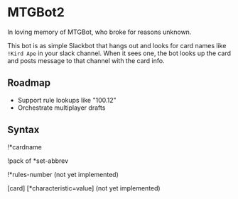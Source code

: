 # MTGBot2
In loving memory of MTGBot, who broke for reasons unknown.

This bot is as simple Slackbot that hangs out and looks for card names like `!Kird Ape` in your slack channel. When it sees one, the bot looks up the card and posts message to that channel with the card info. 

## Roadmap 
- Support rule lookups like "100.12"
- Orchestrate multiplayer drafts

## Syntax

!*cardname

!pack of *set-abbrev

!*rules-number (not yet implemented)

[card] [*characteristic=value] (not yet implemented)
